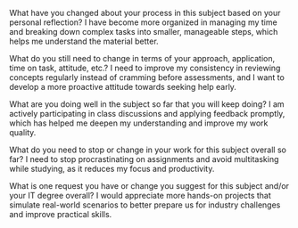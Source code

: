 What have you changed about your process in this subject based on your personal reflection?
I have become more organized in managing my time and breaking down complex tasks into smaller, manageable steps, which helps me understand the material better.

What do you still need to change in terms of your approach, application, time on task, attitude, etc.?
I need to improve my consistency in reviewing concepts regularly instead of cramming before assessments, and I want to develop a more proactive attitude towards seeking help early.

What are you doing well in the subject so far that you will keep doing?
I am actively participating in class discussions and applying feedback promptly, which has helped me deepen my understanding and improve my work quality.

What do you need to stop or change in your work for this subject overall so far?
I need to stop procrastinating on assignments and avoid multitasking while studying, as it reduces my focus and productivity.

What is one request you have or change you suggest for this subject and/or your IT degree overall?
I would appreciate more hands-on projects that simulate real-world scenarios to better prepare us for industry challenges and improve practical skills.

